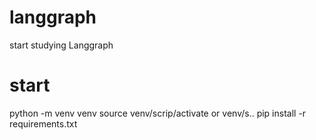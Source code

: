 # langgraph
start studying Langgraph

# start
python -m venv venv
source venv/scrip/activate or venv/s..
pip install -r requirements.txt


